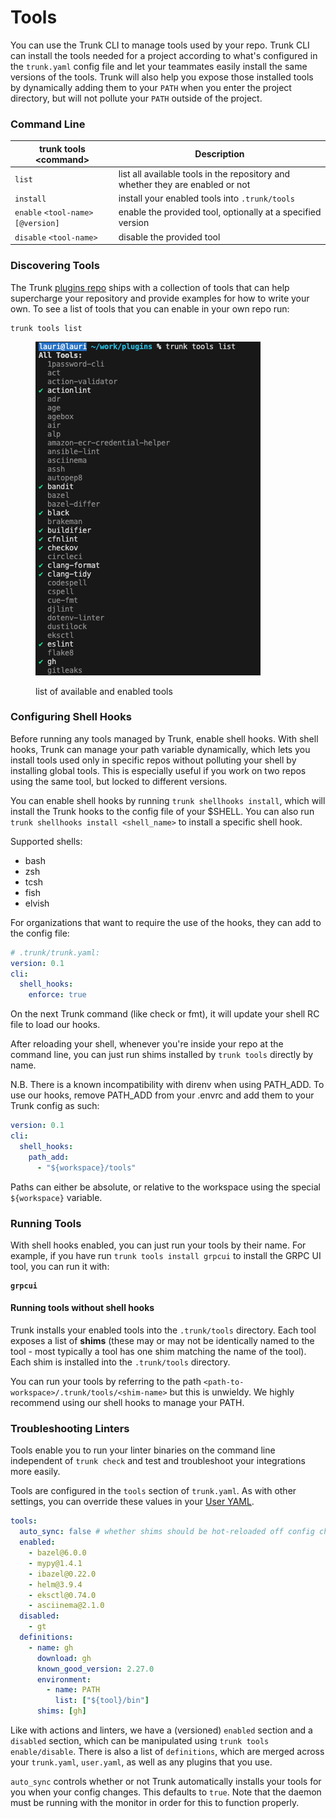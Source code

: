 # Tools

You can use the Trunk CLI to manage tools used by your repo. Trunk CLI can install the tools needed for a project according to what's configured in the `trunk.yaml` config file and let your teammates easily install the same versions of the tools. Trunk will also help you expose those installed tools by dynamically adding them to your `PATH` when you enter the project directory, but will not pollute your `PATH` outside of the project.

### Command Line

| trunk tools \<command>           | Description                                                                    |
| -------------------------------- | ------------------------------------------------------------------------------ |
| `list`                           | list all available tools in the repository and whether they are enabled or not |
| `install`                        | install your enabled tools into `.trunk/tools`                                 |
| `enable` `<tool-name>[@version]` | enable the provided tool, optionally at a specified version                    |
| `disable` `<tool-name>`          | disable the provided tool                                                      |

### Discovering Tools

The Trunk [plugins repo](https://github.com/trunk-io/plugins) ships with a collection of tools that can help supercharge your repository and provide examples for how to write your own. To see a list of tools that you can enable in your own repo run:

```shell
trunk tools list
```

<figure><img src="../../../.gitbook/assets/image (17).png" alt=""><figcaption><p>list of available and enabled tools</p></figcaption></figure>

### Configuring Shell Hooks

Before running any tools managed by Trunk, enable shell hooks. With shell hooks, Trunk can manage your path variable dynamically, which lets you install tools used only in specific repos without polluting your shell by installing global tools. This is especially useful if you work on two repos using the same tool, but locked to different versions.

You can enable shell hooks by running `trunk shellhooks install`, which will install the Trunk hooks to the config file of your $SHELL. You can also run `trunk shellhooks install <shell_name>` to install a specific shell hook.

Supported shells:

* bash
* zsh
* tcsh
* fish
* elvish

For organizations that want to require the use of the hooks, they can add to the config file:

```yaml
# .trunk/trunk.yaml:
version: 0.1
cli:
  shell_hooks:
    enforce: true
```

On the next Trunk command (like check or fmt), it will update your shell RC file to load our hooks.

After reloading your shell, whenever you're inside your repo at the command line, you can just run shims installed by `trunk tools` directly by name.

N.B. There is a known incompatibility with direnv when using PATH\_ADD. To use our hooks, remove PATH\_ADD from your .envrc and add them to your Trunk config as such:

```yaml
version: 0.1
cli:
  shell_hooks:
    path_add:
      - "${workspace}/tools"
```

Paths can either be absolute, or relative to the workspace using the special `${workspace}` variable.

### Running Tools

With shell hooks enabled, you can just run your tools by their name. For example, if you have run `trunk tools install grpcui` to install the GRPC UI tool, you can run it with:

<pre><code><strong>grpcui 
</strong></code></pre>

#### Running tools without shell hooks

Trunk installs your enabled tools into the `.trunk/tools` directory. Each tool exposes a list of **shims** (these may or may not be identically named to the tool - most typically a tool has one shim matching the name of the tool). Each shim is installed into the `.trunk/tools` directory.

You can run your tools by referring to the path `<path-to-workspace>/.trunk/tools/<shim-name>` but this is unwieldy. We highly recommend using our shell hooks to manage your PATH.

### Troubleshooting Linters

Tools enable you to run your linter binaries on the command line independent of `trunk check` and test and troubleshoot your integrations more easily.

Tools are configured in the `tools` section of `trunk.yaml`. As with other settings, you can override these values in your [User YAML](configuration/per-user-overrides.md).

```yaml
tools:
  auto_sync: false # whether shims should be hot-reloaded off config changes.
  enabled:
    - bazel@6.0.0
    - mypy@1.4.1
    - ibazel@0.22.0
    - helm@3.9.4
    - eksctl@0.74.0
    - asciinema@2.1.0
  disabled:
    - gt
  definitions:
    - name: gh
      download: gh
      known_good_version: 2.27.0
      environment:
        - name: PATH
          list: ["${tool}/bin"]
      shims: [gh]
```

Like with actions and linters, we have a (versioned) `enabled` section and a `disabled` section, which can be manipulated using `trunk tools enable/disable`. There is also a list of `definitions`, which are merged across your `trunk.yaml`, `user.yaml`, as well as any plugins that you use.

`auto_sync` controls whether or not Trunk automatically installs your tools for you when your config changes. This defaults to `true`. Note that the daemon must be running with the monitor in order for this to function properly.
